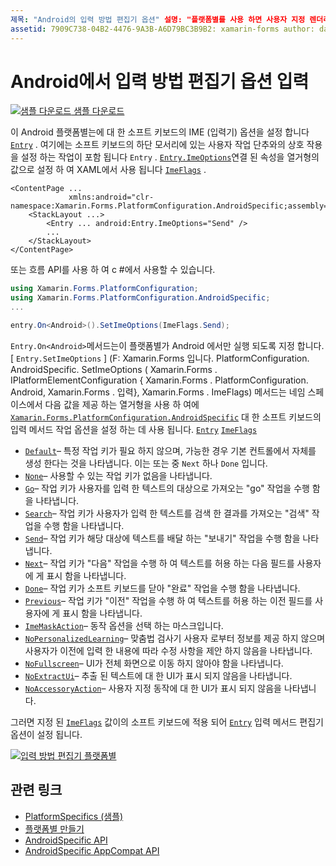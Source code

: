 ```yaml
---
제목: "Android의 입력 방법 편집기 옵션" 설명: "플랫폼별를 사용 하면 사용자 지정 렌더러 나 효과를 구현 하지 않고 특정 플랫폼 에서만 사용할 수 있는 기능을 사용할 수 있습니다. 이 문서에서는 항목에 대 한 소프트 키보드의 입력 방법 편집기 옵션을 설정 하는 Android 플랫폼별를 사용 하는 방법을 설명 합니다. "
assetid: 7909C738-04B2-4476-9A3B-A6D79BC3B9B2: xamarin-forms author: davidbritch: dabritch:: 07/10/2018-loc: [ Xamarin.Forms ,]입니다. Xamarin.Essentials
---
```


# <a name="entry-input-method-editor-options-on-android"></a>Android에서 입력 방법 편집기 옵션 입력

[![샘플 다운로드](~/media/shared/download.png) 샘플 다운로드](https://docs.microsoft.com/samples/xamarin/xamarin-forms-samples/userinterface-platformspecifics)

이 Android 플랫폼별는에 대 한 소프트 키보드의 IME (입력기) 옵션을 설정 합니다 [`Entry`](xref:Xamarin.Forms.Entry) . 여기에는 소프트 키보드의 하단 모서리에 있는 사용자 작업 단추와의 상호 작용을 설정 하는 작업이 포함 됩니다 `Entry` . [`Entry.ImeOptions`](xref:Xamarin.Forms.PlatformConfiguration.AndroidSpecific.Entry.ImeOptionsProperty)연결 된 속성을 열거형의 값으로 설정 하 여 XAML에서 사용 됩니다 [`ImeFlags`](xref:Xamarin.Forms.PlatformConfiguration.AndroidSpecific.ImeFlags) .

```xaml
<ContentPage ...
             xmlns:android="clr-namespace:Xamarin.Forms.PlatformConfiguration.AndroidSpecific;assembly=Xamarin.Forms.Core">
    <StackLayout ...>
        <Entry ... android:Entry.ImeOptions="Send" />
        ...
    </StackLayout>
</ContentPage>
```

또는 흐름 API를 사용 하 여 c #에서 사용할 수 있습니다.

```csharp
using Xamarin.Forms.PlatformConfiguration;
using Xamarin.Forms.PlatformConfiguration.AndroidSpecific;
...

entry.On<Android>().SetImeOptions(ImeFlags.Send);
```

`Entry.On<Android>`메서드는이 플랫폼별가 Android 에서만 실행 되도록 지정 합니다. [ `Entry.SetImeOptions` ] (F: Xamarin.Forms 입니다. PlatformConfiguration. AndroidSpecific. SetImeOptions ( Xamarin.Forms . IPlatformElementConfiguration { Xamarin.Forms . PlatformConfiguration. Android, Xamarin.Forms . 입력}, Xamarin.Forms . ImeFlags) 메서드는 네임 스페이스에서 다음 값을 제공 하는 열거형을 사용 하 여에 [`Xamarin.Forms.PlatformConfiguration.AndroidSpecific`](xref:Xamarin.Forms.PlatformConfiguration.AndroidSpecific) 대 한 소프트 키보드의 입력 메서드 작업 옵션을 설정 하는 데 사용 됩니다. [`Entry`](xref:Xamarin.Forms.Entry) [`ImeFlags`](xref:Xamarin.Forms.PlatformConfiguration.AndroidSpecific.ImeFlags)

- [`Default`](xref:Xamarin.Forms.PlatformConfiguration.AndroidSpecific.ImeFlags.Default)– 특정 작업 키가 필요 하지 않으며, 가능한 경우 기본 컨트롤에서 자체를 생성 한다는 것을 나타냅니다. 이는 또는 중 `Next` 하나 `Done` 입니다.
- [`None`](xref:Xamarin.Forms.PlatformConfiguration.AndroidSpecific.ImeFlags.None)– 사용할 수 있는 작업 키가 없음을 나타냅니다.
- [`Go`](xref:Xamarin.Forms.PlatformConfiguration.AndroidSpecific.ImeFlags.Go)– 작업 키가 사용자를 입력 한 텍스트의 대상으로 가져오는 "go" 작업을 수행 함을 나타냅니다.
- [`Search`](xref:Xamarin.Forms.PlatformConfiguration.AndroidSpecific.ImeFlags.Search)– 작업 키가 사용자가 입력 한 텍스트를 검색 한 결과를 가져오는 "검색" 작업을 수행 함을 나타냅니다.
- [`Send`](xref:Xamarin.Forms.PlatformConfiguration.AndroidSpecific.ImeFlags.Send)– 작업 키가 해당 대상에 텍스트를 배달 하는 "보내기" 작업을 수행 함을 나타냅니다.
- [`Next`](xref:Xamarin.Forms.PlatformConfiguration.AndroidSpecific.ImeFlags.Next)– 작업 키가 "다음" 작업을 수행 하 여 텍스트를 허용 하는 다음 필드를 사용자에 게 표시 함을 나타냅니다.
- [`Done`](xref:Xamarin.Forms.PlatformConfiguration.AndroidSpecific.ImeFlags.Done)– 작업 키가 소프트 키보드를 닫아 "완료" 작업을 수행 함을 나타냅니다.
- [`Previous`](xref:Xamarin.Forms.PlatformConfiguration.AndroidSpecific.ImeFlags.Previous)– 작업 키가 "이전" 작업을 수행 하 여 텍스트를 허용 하는 이전 필드를 사용자에 게 표시 함을 나타냅니다.
- [`ImeMaskAction`](xref:Xamarin.Forms.PlatformConfiguration.AndroidSpecific.ImeFlags.ImeMaskAction)– 동작 옵션을 선택 하는 마스크입니다.
- [`NoPersonalizedLearning`](xref:Xamarin.Forms.PlatformConfiguration.AndroidSpecific.ImeFlags.NoPersonalizedLearning)– 맞춤법 검사기 사용자 로부터 정보를 제공 하지 않으며 사용자가 이전에 입력 한 내용에 따라 수정 사항을 제안 하지 않음을 나타냅니다.
- [`NoFullscreen`](xref:Xamarin.Forms.PlatformConfiguration.AndroidSpecific.ImeFlags.NoFullscreen)– UI가 전체 화면으로 이동 하지 않아야 함을 나타냅니다.
- [`NoExtractUi`](xref:Xamarin.Forms.PlatformConfiguration.AndroidSpecific.ImeFlags.NoExtractUi)– 추출 된 텍스트에 대 한 UI가 표시 되지 않음을 나타냅니다.
- [`NoAccessoryAction`](xref:Xamarin.Forms.PlatformConfiguration.AndroidSpecific.ImeFlags.NoAccessoryAction)– 사용자 지정 동작에 대 한 UI가 표시 되지 않음을 나타냅니다.

그러면 지정 된 [`ImeFlags`](xref:Xamarin.Forms.PlatformConfiguration.AndroidSpecific.ImeFlags) 값이의 소프트 키보드에 적용 되어 [`Entry`](xref:Xamarin.Forms.Entry) 입력 메서드 편집기 옵션이 설정 됩니다.

[![입력 방법 편집기 플랫폼별](entry-ime-options-images/entry-imeoptions.png "입력 방법 편집기 플랫폼별")](entry-ime-options-images/entry-imeoptions-large.png#lightbox "입력 방법 편집기 플랫폼별")

## <a name="related-links"></a>관련 링크

- [PlatformSpecifics (샘플)](https://docs.microsoft.com/samples/xamarin/xamarin-forms-samples/userinterface-platformspecifics)
- [플랫폼별 만들기](~/xamarin-forms/platform/platform-specifics/index.md#creating-platform-specifics)
- [AndroidSpecific API](xref:Xamarin.Forms.PlatformConfiguration.AndroidSpecific)
- [AndroidSpecific AppCompat API](xref:Xamarin.Forms.PlatformConfiguration.AndroidSpecific.AppCompat)
